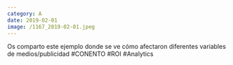 ```yaml
--- 
category: A 
date: 2019-02-01 
image: /1167_2019-02-01.jpeg 
--- 
```


Os comparto este ejemplo donde se ve cómo afectaron diferentes variables de medios/publicidad #CONENTO #ROI #Analytics